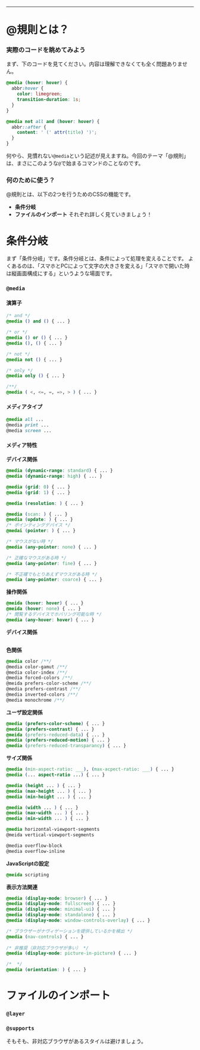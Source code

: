 
---

# @規則とは？
### 実際のコードを眺めてみよう
まず、下のコードを見てください。内容は理解できなくても全く問題ありません。
```css:style.css
@media (hover: hover) {
  abbr:hover {
    color: limegreen;
    transition-duration: 1s;
  }
}

@media not all and (hover: hover) {
  abbr::after {
    content: ' (' attr(title) ')';
  }
}
```
何やら、見慣れない`@media`という記述が見えますね。今回のテーマ「@規則」は、まさにこのような`@`で始まるコマンドのことなのです。

### 何のために使う？
@規則とは、以下の2つを行うためのCSSの機能です。
* **条件分岐**
* **ファイルのインポート**
それぞれ詳しく見ていきましょう！

# 条件分岐
まず「条件分岐」です。条件分岐とは、条件によって処理を変えることです。
よくあるのは、「スマホとPCによって文字の大きさを変える」「スマホで開いた時は縦画面構成にする」というような場面です。
### `@media`
#### 演算子
```css:style.css
/* and */
@media () and () { ... }

/* or */
@media () or () { ... }
@media (), () { ... }

/* not */
@media not () { ... }

/* only */
@media only () { ... }

/**/
@media ( <, <=, =, =>, > ) { ... }
```
#### メディアタイプ
```css:style.css
@media all ...
@media print ...
@media screen ...
```
#### メディア特性
**デバイス関係**
```css:style.css
@media (dynamic-range: standard) { ... }
@media (dynamic-range: high) { ... }

@media (grid: 0) { ... }
@media (grid: 1) { ... }

@media (resolution: ) { ... }

@media (scan: ) { ... }
@media (update: ) { ... }
/* ポインティングデバイス */
@medai (pointer: ) { ... }

/* マウスがない時 */
@media (any-pointer: none) { ... }

/* 正確なマウスがある時 */
@media (any-pointer: fine) { ... }

/* 不正確でもとりあえずマウスがある時 */
@media (any-pointer: coarce) { ... }
``` 
**操作関係**
```css:style.css
@meida (hover: hover) { ... }
@meida (hover: none) { ... }
/* 閲覧するデバイスでホバリング可能な時 */
@media (any-hover: hover) { ... }
```
**デバイス関係**
```css:style.css

```
**色関係**
```css:style.css
@media color /**/
@media color-gamut /**/
@media color-index /**/
@media forced-colors /**/
@meida prefers-color-scheme /**/
@media prefers-contrast /**/
@media inverted-colors /**/
@media monochrome /**/
```
**ユーザ設定関係**
```css:style.css
@media (prefers-color-scheme) { ... }
@media (prefers-contrast) { ... }
@meida (prefers-reduced-data) { ... }
@media (prefers-reduced-motion) { ... }
@media (prefers-reduced-transparancy) { ... }
```
**サイズ関係**
```css:style.css
@media (min-aspect-ratio: ___), (max-acpect-ratio: ___) { ... }
@media (... aspect-ratio ...) { ... }
```

```css:style.css
@media (height ... ) { ... }
@media (max-height ... ) { ... }
@media (min-height ... ) { ... }

@media (width ... ) { ... }
@media (max-width ... ) { ... }
@media (min-width ... ) { ... }

@media horizontal-viewport-segments
@meida vertical-viewport-segments

@media overflow-block
@media overflow-inline
```
**JavaScriptの設定**
```css:style.css
@meida scripting
```

**表示方法関連**
```css:style.css
@media (display-mode: browser) { ... }
@media (display-mode: fullscreen) { ... }
@media (display-mode: minimal-ui) { ... }
@media (display-mode: standalone) { ... }
@media (display-mode: window-controls-overlay) { ... }

/* ブラウザーがナヴィゲーションを提供しているかを検出 */
@media (nav-controls) { ... }
    
/* 非推奨（非対応ブラウザが多い） */
@media (display-mode: picture-in-picture) { ... }

/*  */
@media (orientation: ) { ... }
```
# ファイルのインポート

### `@layer`
### `@supports`
そもそも、非対応ブラウザがあるスタイルは避けましょう。